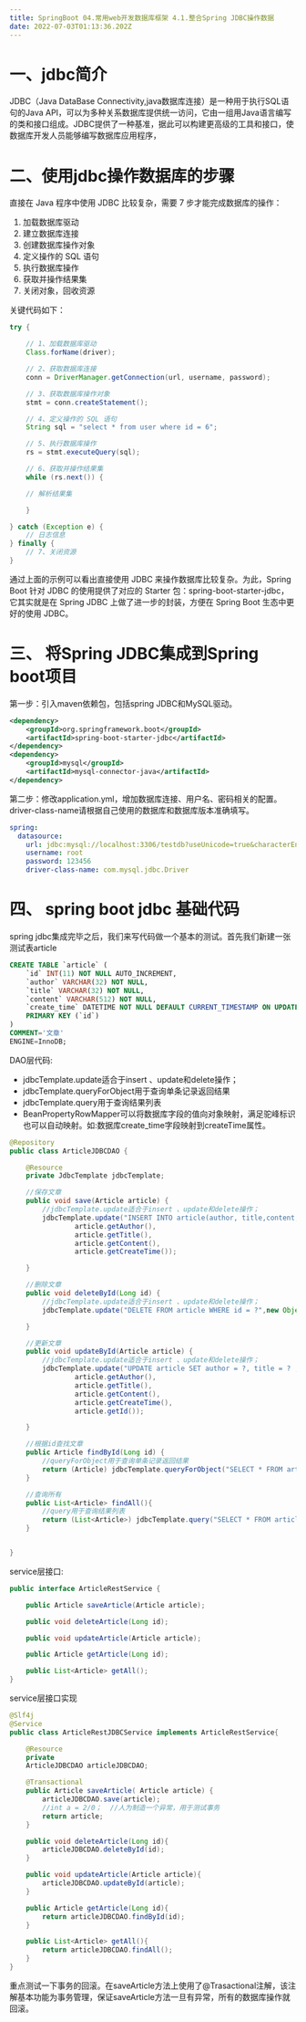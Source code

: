 ```yaml
---
title: SpringBoot 04.常用web开发数据库框架 4.1.整合Spring JDBC操作数据
date: 2022-07-03T01:13:36.202Z
---
```

# 一、jdbc简介

JDBC（Java DataBase Connectivity,java数据库连接）是一种用于执行SQL语句的Java API，可以为多种关系数据库提供统一访问，它由一组用Java语言编写的类和接口组成。JDBC提供了一种基准，据此可以构建更高级的工具和接口，使数据库开发人员能够编写数据库应用程序，

# 二、使用jdbc操作数据库的步骤

直接在 Java 程序中使用 JDBC 比较复杂，需要 7 步才能完成数据库的操作：

1. 加载数据库驱动
2. 建立数据库连接
3. 创建数据库操作对象
4. 定义操作的 SQL 语句
5. 执行数据库操作
6. 获取并操作结果集
7. 关闭对象，回收资源

关键代码如下：

```java
try {

    // 1、加载数据库驱动
    Class.forName(driver);

    // 2、获取数据库连接
    conn = DriverManager.getConnection(url, username, password);

    // 3、获取数据库操作对象
    stmt = conn.createStatement();

    // 4、定义操作的 SQL 语句
    String sql = "select * from user where id = 6";

    // 5、执行数据库操作
    rs = stmt.executeQuery(sql);

    // 6、获取并操作结果集
    while (rs.next()) {

    // 解析结果集

    }

} catch (Exception e) {
    // 日志信息
} finally {
    // 7、关闭资源
}
```

通过上面的示例可以看出直接使用 JDBC 来操作数据库比较复杂。为此，Spring Boot 针对 JDBC 的使用提供了对应的 Starter 包：spring-boot-starter-jdbc，它其实就是在 Spring JDBC 上做了进一步的封装，方便在 Spring Boot 生态中更好的使用 JDBC。

# 三、 将Spring JDBC集成到Spring boot项目

第一步：引入maven依赖包，包括spring JDBC和MySQL驱动。

```xml
<dependency>
    <groupId>org.springframework.boot</groupId>
    <artifactId>spring-boot-starter-jdbc</artifactId>
</dependency>
<dependency>
    <groupId>mysql</groupId>
    <artifactId>mysql-connector-java</artifactId>
</dependency>
```

第二步：修改application.yml，增加数据库连接、用户名、密码相关的配置。driver-class-name请根据自己使用的数据库和数据库版本准确填写。

```yaml
spring:
  datasource:
    url: jdbc:mysql://localhost:3306/testdb?useUnicode=true&characterEncoding=utf-8
    username: root
    password: 123456
    driver-class-name: com.mysql.jdbc.Driver
```

# 四、  spring boot jdbc 基础代码

spring jdbc集成完毕之后，我们来写代码做一个基本的测试。首先我们新建一张测试表article

```sql
CREATE TABLE `article` (
	`id` INT(11) NOT NULL AUTO_INCREMENT,
	`author` VARCHAR(32) NOT NULL,
	`title` VARCHAR(32) NOT NULL,
	`content` VARCHAR(512) NOT NULL,
	`create_time` DATETIME NOT NULL DEFAULT CURRENT_TIMESTAMP ON UPDATE CURRENT_TIMESTAMP,
	PRIMARY KEY (`id`)
)
COMMENT='文章'
ENGINE=InnoDB;
```

DAO层代码:

- jdbcTemplate.update适合于insert 、update和delete操作；
- jdbcTemplate.queryForObject用于查询单条记录返回结果
- jdbcTemplate.query用于查询结果列表
- BeanPropertyRowMapper可以将数据库字段的值向对象映射，满足驼峰标识也可以自动映射。如:数据库create_time字段映射到createTime属性。

```java
@Repository
public class ArticleJDBCDAO {

    @Resource
    private JdbcTemplate jdbcTemplate;

    //保存文章
    public void save(Article article) {
        //jdbcTemplate.update适合于insert 、update和delete操作；
        jdbcTemplate.update("INSERT INTO article(author, title,content,create_time) values(?, ?, ?, ?)",
                article.getAuthor(),
                article.getTitle(),
                article.getContent(),
                article.getCreateTime());

    }

    //删除文章
    public void deleteById(Long id) {
        //jdbcTemplate.update适合于insert 、update和delete操作；
        jdbcTemplate.update("DELETE FROM article WHERE id = ?",new Object[]{id});

    }

    //更新文章
    public void updateById(Article article) {
        //jdbcTemplate.update适合于insert 、update和delete操作；
        jdbcTemplate.update("UPDATE article SET author = ?, title = ? ,content = ?,create_time = ? WHERE id = ?",
                article.getAuthor(),
                article.getTitle(),
                article.getContent(),
                article.getCreateTime(),
                article.getId());

    }

    //根据id查找文章
    public Article findById(Long id) {
        //queryForObject用于查询单条记录返回结果
        return (Article) jdbcTemplate.queryForObject("SELECT * FROM article WHERE id=?", new Object[]{id}, new BeanPropertyRowMapper(Article.class));
    }

    //查询所有
    public List<Article> findAll(){
        //query用于查询结果列表
        return (List<Article>) jdbcTemplate.query("SELECT * FROM article ",  new BeanPropertyRowMapper(Article.class));
    }


}
```

service层接口:

```java
public interface ArticleRestService {

    public Article saveArticle(Article article);

    public void deleteArticle(Long id);

    public void updateArticle(Article article);

    public Article getArticle(Long id);

    public List<Article> getAll();
}
```

service层接口实现

```java
@Slf4j
@Service
public class ArticleRestJDBCService implements ArticleRestService{

    @Resource
    private
    ArticleJDBCDAO articleJDBCDAO;

    @Transactional
    public Article saveArticle( Article article) {
        articleJDBCDAO.save(article);
        //int a = 2/0；  //人为制造一个异常，用于测试事务
        return article;
    }

    public void deleteArticle(Long id){
        articleJDBCDAO.deleteById(id);
    }

    public void updateArticle(Article article){
        articleJDBCDAO.updateById(article);
    }

    public Article getArticle(Long id){
        return articleJDBCDAO.findById(id);
    }

    public List<Article> getAll(){
        return articleJDBCDAO.findAll();
    }
}
```

重点测试一下事务的回滚。在saveArticle方法上使用了@Trasactional注解，该注解基本功能为事务管理，保证saveArticle方法一旦有异常，所有的数据库操作就回滚。